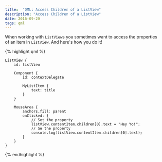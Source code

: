 ```yaml
---
title:  "QML: Access Children of a ListView"
description: "Access Children of a ListView"
date: 2016-09-20
tags: qml
---
```


When working with `ListView`s you sometimes want to access the properties of an item in `ListView`. And here's how you do it!

{% highlight qml %}

    ListView {
        id: listView

        Component {
            id: contextDelegate

            MyListItem {
                text: title
            }
        }

        MouseArea {
            anchors.fill: parent
            onClicked: {
                // Set the property
                listView.contentItem.children[0].text = "Hey Yo!";
                // Ge the property
                console.log(listView.contentItem.children[0].text);
            }
        }
    }

{% endhighlight %}

